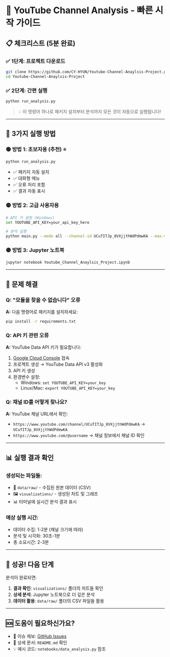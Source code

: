 # 🚀 YouTube Channel Analysis - 빠른 시작 가이드

## 📋 체크리스트 (5분 완료)

### ✅ 1단계: 프로젝트 다운로드
```bash
git clone https://github.com/CY-HYUN/Youtube-Channel-Anaylsis-Project.git
cd Youtube-Channel-Anaylsis-Project
```

### ✅ 2단계: 간편 실행
```bash
python run_analysis.py
```
> 💡 이 명령어 하나로 패키지 설치부터 분석까지 모든 것이 자동으로 실행됩니다!

---

## 🎯 3가지 실행 방법

### 🟢 방법 1: 초보자용 (추천) ⭐
```bash
python run_analysis.py
```
- ✅ 패키지 자동 설치
- ✅ 대화형 메뉴
- ✅ 오류 처리 포함
- ✅ 결과 자동 표시

### 🟡 방법 2: 고급 사용자용
```bash
# API 키 설정 (Windows)
set YOUTUBE_API_KEY=your_api_key_here

# 분석 실행
python main.py --mode all --channel-id UCuTITJp_8VXjjthWdPdmwKA --max-videos 50
```

### 🟣 방법 3: Jupyter 노트북
```bash
jupyter notebook Youtube_Channel_Anaylsis_Project.ipynb
```

---

## 🔧 문제 해결

### Q: "모듈을 찾을 수 없습니다" 오류
**A:** 다음 명령어로 패키지를 설치하세요:
```bash
pip install -r requirements.txt
```

### Q: API 키 관련 오류
**A:** YouTube Data API 키가 필요합니다:
1. [Google Cloud Console](https://console.cloud.google.com/) 접속
2. 프로젝트 생성 → YouTube Data API v3 활성화
3. API 키 생성
4. 환경변수 설정:
   - Windows: `set YOUTUBE_API_KEY=your_key`
   - Linux/Mac: `export YOUTUBE_API_KEY=your_key`

### Q: 채널 ID를 어떻게 찾나요?
**A:** YouTube 채널 URL에서 확인:
- `https://www.youtube.com/channel/UCuTITJp_8VXjjthWdPdmwKA` → `UCuTITJp_8VXjjthWdPdmwKA`
- `https://www.youtube.com/@username` → 채널 정보에서 채널 ID 확인

---

## 📊 실행 결과 확인

### 생성되는 파일들:
- 📄 `data/raw/` - 수집된 원본 데이터 (CSV)
- 🖼️ `visualizations/` - 생성된 차트 및 그래프
- 📊 터미널에 실시간 분석 결과 표시

### 예상 실행 시간:
- 데이터 수집: 1-2분 (채널 크기에 따라)
- 분석 및 시각화: 30초-1분
- 총 소요시간: 2-3분

---

## 🎉 성공! 다음 단계

분석이 완료되면:

1. **결과 확인**: `visualizations/` 폴더의 차트들 확인
2. **상세 분석**: Jupyter 노트북으로 더 깊은 분석
3. **데이터 활용**: `data/raw/` 폴더의 CSV 파일들 활용

---

## 🆘 도움이 필요하신가요?

- 📧 이슈 제보: [GitHub Issues](https://github.com/CY-HYUN/Youtube-Channel-Anaylsis-Project/issues)
- 📖 상세 문서: `README.md` 확인
- 💡 예시 코드: `notebooks/data_analysis.py` 참조
